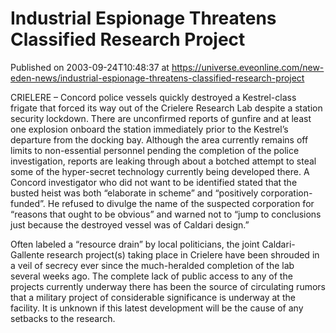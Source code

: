 # Industrial Espionage Threatens Classified Research Project
Published on 2003-09-24T10:48:37 at https://universe.eveonline.com/new-eden-news/industrial-espionage-threatens-classified-research-project

CRIELERE – Concord police vessels quickly destroyed a Kestrel-class frigate that forced its way out of the Crielere Research Lab despite a station security lockdown. There are unconfirmed reports of gunfire and at least one explosion onboard the station immediately prior to the Kestrel’s departure from the docking bay. Although the area currently remains off limits to non-essential personnel pending the completion of the police investigation, reports are leaking through about a botched attempt to steal some of the hyper-secret technology currently being developed there. A Concord investigator who did not want to be identified stated that the busted heist was both “elaborate in scheme” and “positively corporation-funded”. He refused to divulge the name of the suspected corporation for “reasons that ought to be obvious” and warned not to “jump to conclusions just because the destroyed vessel was of Caldari design.”   
  
Often labeled a “resource drain” by local politicians, the joint Caldari-Gallente research project(s) taking place in Crielere have been shrouded in a veil of secrecy ever since the much-heralded completion of the lab several weeks ago. The complete lack of public access to any of the projects currently underway there has been the source of circulating rumors that a military project of considerable significance is underway at the facility. It is unknown if this latest development will be the cause of any setbacks to the research.

